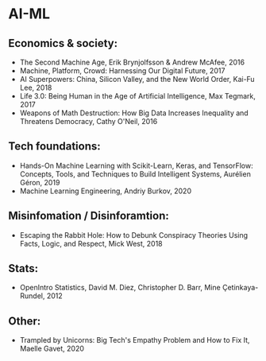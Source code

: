 # AI-ML

## Economics & society:
   - The Second Machine Age, Erik Brynjolfsson & Andrew McAfee, 2016
   - Machine, Platform, Crowd: Harnessing Our Digital Future, 2017
   - AI Superpowers: China, Silicon Valley, and the New World Order, Kai-Fu Lee, 2018
   - Life 3.0: Being Human in the Age of Artificial Intelligence, Max Tegmark, 2017
   - Weapons of Math Destruction: How Big Data Increases Inequality and Threatens Democracy, Cathy O'Neil, 2016


## Tech foundations:
   - Hands-On Machine Learning with Scikit-Learn, Keras, and TensorFlow: Concepts, Tools, and Techniques to Build Intelligent Systems, Aurélien Géron, 2019
   - Machine Learning Engineering, Andriy Burkov, 2020


## Misinfomation / Disinforamtion:
   - Escaping the Rabbit Hole: How to Debunk Conspiracy Theories Using Facts, Logic, and Respect, Mick West, 2018

## Stats:
   - OpenIntro Statistics, David M. Diez, Christopher D. Barr, Mine Çetinkaya-Rundel, 2012
    
        
## Other:
   - Trampled by Unicorns: Big Tech's Empathy Problem and How to Fix It, Maelle Gavet, 2020
